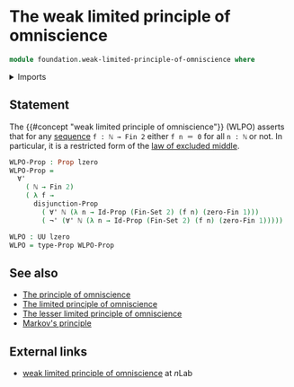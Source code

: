 # The weak limited principle of omniscience

```agda
module foundation.weak-limited-principle-of-omniscience where
```

<details><summary>Imports</summary>

```agda
open import elementary-number-theory.natural-numbers

open import foundation.disjunction
open import foundation.negation
open import foundation.universal-quantification
open import foundation.universe-levels

open import foundation-core.propositions
open import foundation-core.sets

open import univalent-combinatorics.standard-finite-types
```

</details>

## Statement

The {{#concept "weak limited principle of omniscience"}} (WLPO) asserts that for
any [sequence](foundation.sequences.md) `f : ℕ → Fin 2` either `f n ＝ 0` for
all `n : ℕ` or not. In particular, it is a restricted form of the
[law of excluded middle](foundation.law-of-excluded-middle.md).

```agda
WLPO-Prop : Prop lzero
WLPO-Prop =
  ∀'
    ( ℕ → Fin 2)
    ( λ f →
      disjunction-Prop
        ( ∀' ℕ (λ n → Id-Prop (Fin-Set 2) (f n) (zero-Fin 1)))
        ( ¬' (∀' ℕ (λ n → Id-Prop (Fin-Set 2) (f n) (zero-Fin 1)))))

WLPO : UU lzero
WLPO = type-Prop WLPO-Prop
```

## See also

- [The principle of omniscience](foundation.principle-of-omniscience.md)
- [The limited principle of omniscience](foundation.limited-principle-of-omniscience.md)
- [The lesser limited principle of omniscience](foundation.lesser-limited-principle-of-omniscience.md)
- [Markov's principle](logic.markovs-principle.md)

## External links

- [weak limited principle of omniscience](https://ncatlab.org/nlab/show/weak+limited+principle+of+omniscience)
  at $n$Lab
